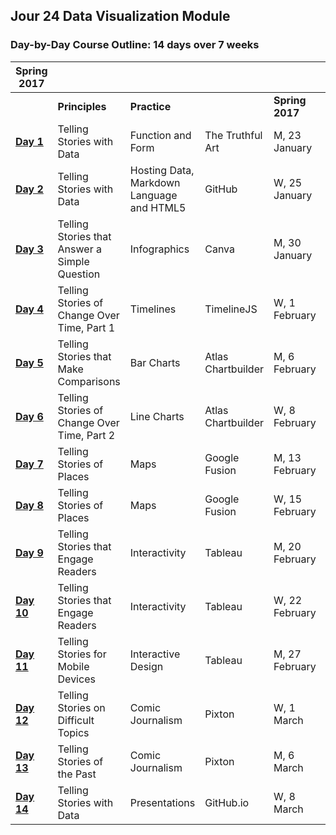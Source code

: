 ## Jour 24 Data Visualization Module

### Day-by-Day Course Outline: 14 days over 7 weeks

|**Spring 2017** || |  |  | |
| ------------- | ------------- | ------------ | --------------- | -------- | ---------- |
| | **Principles** | **Practice** |  | **Spring 2017** | 
|[**Day 1**](WeeklySchedule/day1.md)  | Telling Stories with Data | Function and Form | The Truthful Art| M, 23 January |
|[**Day 2**](WeeklySchedule/day2.md)  | Telling Stories with Data | Hosting Data, Markdown Language and HTML5 | GitHub | W, 25 January |
|[**Day 3**](WeeklySchedule/day3.md)  | Telling Stories that Answer a Simple Question | Infographics | Canva | M, 30 January |
|[**Day 4**](WeeklySchedule/day4.md)  | Telling Stories of Change Over Time, Part 1 | Timelines | TimelineJS | W, 1 February |
|[**Day 5**](WeeklySchedule/day5.md)  | Telling Stories that Make Comparisons | Bar Charts | Atlas Chartbuilder | M, 6 February |
|[**Day 6**](WeeklySchedule/day6.md)  | Telling Stories of Change Over Time, Part 2 | Line Charts | Atlas Chartbuilder | W, 8 February |
|[**Day 7**](WeeklySchedule/day7.md)  | Telling Stories of Places | Maps | Google Fusion | M, 13 February |
|[**Day 8**](WeeklySchedule/day8.md)  | Telling Stories of Places | Maps | Google Fusion | W, 15 February |
|[**Day 9**](WeeklySchedule/day9.md)  | Telling Stories that Engage Readers | Interactivity | Tableau | M, 20 February |
|[**Day 10**](WeeklySchedule/day10.md)  | Telling Stories that Engage Readers | Interactivity | Tableau | W, 22 February |
|[**Day 11**](WeeklySchedule/day11.md)  | Telling Stories for Mobile Devices | Interactive Design | Tableau | M, 27 February |
|[**Day 12**](WeeklySchedule/day12.md)  | Telling Stories on Difficult Topics | Comic Journalism | Pixton | W, 1 March |
|[**Day 13**](WeeklySchedule/day13.md)  | Telling Stories of the Past | Comic Journalism | Pixton | M, 6 March |
|[**Day 14**](WeeklySchedule/day14.md)  | Telling Stories with Data | Presentations | GitHub.io | W, 8 March |



